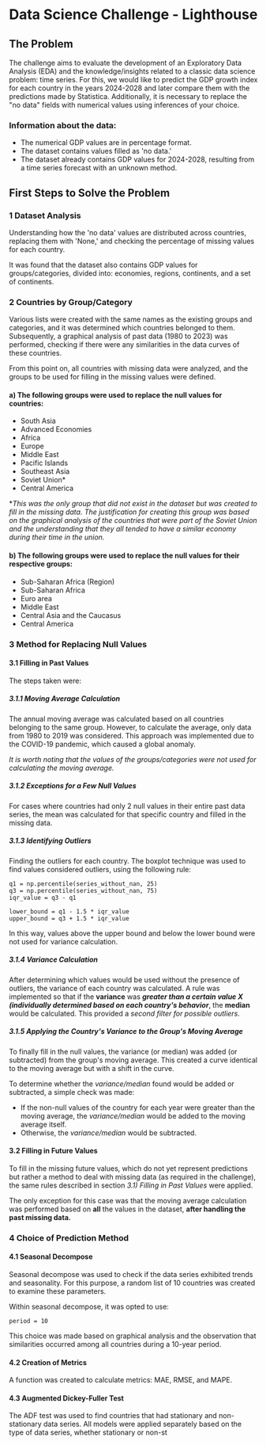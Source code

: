 # Data Science Challenge - Lighthouse

## The Problem

The challenge aims to evaluate the development of an Exploratory Data Analysis (EDA) and the knowledge/insights related to a classic data science problem: time series. For this, we would like to predict the GDP growth index for each country in the years 2024-2028 and later compare them with the predictions made by Statistica. Additionally, it is necessary to replace the "no data" fields with numerical values using inferences of your choice.

### Information about the data:

- The numerical GDP values are in percentage format.
- The dataset contains values filled as 'no data.'
- The dataset already contains GDP values for 2024-2028, resulting from a time series forecast with an unknown method.

## First Steps to Solve the Problem

### 1 Dataset Analysis

Understanding how the 'no data' values are distributed across countries, replacing them with 'None,' and checking the percentage of missing values for each country.

It was found that the dataset also contains GDP values for groups/categories, divided into: economies, regions, continents, and a set of continents.

### 2 Countries by Group/Category

Various lists were created with the same names as the existing groups and categories, and it was determined which countries belonged to them. Subsequently, a graphical analysis of past data (1980 to 2023) was performed, checking if there were any similarities in the data curves of these countries.

From this point on, all countries with missing data were analyzed, and the groups to be used for filling in the missing values were defined.

#### a) The following groups were used to replace the null values for countries:

- South Asia
- Advanced Economies
- Africa
- Europe
- Middle East
- Pacific Islands
- Southeast Asia
- Soviet Union*
- Central America

**This was the only group that did not exist in the dataset but was created to fill in the missing data. The justification for creating this group was based on the graphical analysis of the countries that were part of the Soviet Union and the understanding that they all tended to have a similar economy during their time in the union.*

#### b) The following groups were used to replace the null values for their respective groups:

- Sub-Saharan Africa (Region)
- Sub-Saharan Africa
- Euro area
- Middle East
- Central Asia and the Caucasus
- Central America

### 3 Method for Replacing Null Values

#### 3.1 Filling in Past Values

The steps taken were:

##### 3.1.1 Moving Average Calculation

The annual moving average was calculated based on all countries belonging to the same group. However, to calculate the average, only data from 1980 to 2019 was considered. This approach was implemented due to the COVID-19 pandemic, which caused a global anomaly.

*It is worth noting that the values of the groups/categories were not used for calculating the moving average.*

##### 3.1.2 Exceptions for a Few Null Values

For cases where countries had only 2 null values in their entire past data series, the mean was calculated for that specific country and filled in the missing data.

##### 3.1.3 Identifying Outliers

Finding the outliers for each country. The boxplot technique was used to find values considered outliers, using the following rule:

    q1 = np.percentile(series_without_nan, 25)
    q3 = np.percentile(series_without_nan, 75)
    iqr_value = q3 - q1
    
    lower_bound = q1 - 1.5 * iqr_value
    upper_bound = q3 + 1.5 * iqr_value

In this way, values above the upper bound and below the lower bound were not used for variance calculation.

##### 3.1.4 Variance Calculation

After determining which values would be used without the presence of outliers, the variance of each country was calculated. A rule was implemented so that if the **variance** was ***greater than a certain value X (individually determined based on each country's behavior***, the **median** would be calculated. This provided a *second filter for possible outliers*.

##### 3.1.5 Applying the Country's Variance to the Group's Moving Average

To finally fill in the null values, the variance (or median) was added (or subtracted) from the group's moving average. This created a curve identical to the moving average but with a shift in the curve.

To determine whether the *variance/median* found would be added or subtracted, a simple check was made:

- If the non-null values of the country for each year were greater than the moving average, the *variance/median* would be added to the moving average itself.
- Otherwise, the *variance/median* would be subtracted.

#### 3.2 Filling in Future Values

To fill in the missing future values, which do not yet represent predictions but rather a method to deal with missing data (as required in the challenge), the same rules described in section *3.1) Filling in Past Values* were applied.

The only exception for this case was that the moving average calculation was performed based on **all** the values in the dataset, **after handling the past missing data.**

### 4 Choice of Prediction Method

#### 4.1 Seasonal Decompose

Seasonal decompose was used to check if the data series exhibited trends and seasonality. For this purpose, a random list of 10 countries was created to examine these parameters.

Within seasonal decompose, it was opted to use:

    period = 10

This choice was made based on graphical analysis and the observation that similarities occurred among all countries during a 10-year period.

#### 4.2 Creation of Metrics

A function was created to calculate metrics: MAE, RMSE, and MAPE.

#### 4.3 Augmented Dickey-Fuller Test

The ADF test was used to find countries that had stationary and non-stationary data series. All models were applied separately based on the type of data series, whether stationary or non-st

